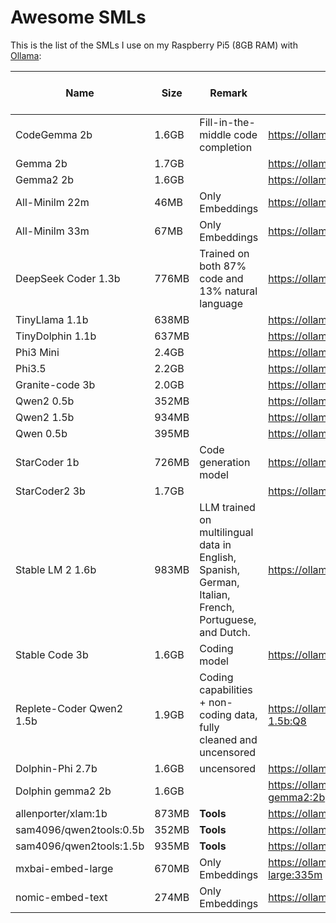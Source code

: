 # Awesome SMLs

This is the list of the SMLs I use on my Raspberry Pi5 (8GB RAM) with [Ollama](https://ollama.com/):

| Name | Size | Remark | URL | Good on Pi5 | Usable on Pi5 |
| --- | --- | --- | --- | --- | --- |
| CodeGemma 2b | 1.6GB | Fill-in-the-middle code completion | https://ollama.com/library/codegemma:2b |   | x |
| Gemma 2b | 1.7GB |   | https://ollama.com/library/gemma:2b |   | x |
| Gemma2 2b | 1.6GB |   | https://ollama.com/library/gemma2:2b |   | x |
| All-Minilm 22m | 46MB | Only Embeddings | https://ollama.com/library/all-minilm:22m | x | x |
| All-Minilm 33m | 67MB | Only Embeddings | https://ollama.com/library/all-minilm:33m | x | x |
| DeepSeek Coder 1.3b | 776MB | Trained on both 87% code and 13% natural language | https://ollama.com/library/deepseek-coder | x | x |
| TinyLlama 1.1b | 638MB |   | https://ollama.com/library/tinyllama | x | x |
| TinyDolphin 1.1b | 637MB |   | https://ollama.com/library/tinydolphin | x | x |
| Phi3 Mini | 2.4GB |   | https://ollama.com/library/phi3:mini |   | x |
| Phi3.5 | 2.2GB |   | https://ollama.com/library/phi3.5 |   | x |
| Granite-code 3b | 2.0GB |   | https://ollama.com/library/granite-code |   | x |
| Qwen2 0.5b | 352MB |   | https://ollama.com/library/qwen2:0.5b | x | x |
| Qwen2 1.5b | 934MB |   | https://ollama.com/library/qwen2:1.5b |   | x |
| Qwen 0.5b | 395MB |   | https://ollama.com/library/qwen:0.5b | x | x |
| StarCoder 1b | 726MB | Code generation model | https://ollama.com/library/starcoder:1b | x | x |
| StarCoder2 3b | 1.7GB |   | https://ollama.com/library/starcoder2:3b |   | x |
| Stable LM 2 1.6b | 983MB | LLM trained on multilingual data in English, Spanish, German, Italian, French, Portuguese, and Dutch. | https://ollama.com/library/stablelm2 | x | x |
| Stable Code 3b | 1.6GB | Coding model | https://ollama.com/library/stable-code:3b |   | x |
| Replete-Coder Qwen2 1.5b | 1.9GB | Coding capabilities + non-coding data, fully cleaned and uncensored | https://ollama.com/rouge/replete-coder-qwen2-1.5b:Q8 | x | x |
| Dolphin-Phi 2.7b | 1.6GB | uncensored | https://ollama.com/library/dolphin-phi:2.7b |   | x |
| Dolphin gemma2 2b | 1.6GB |   | https://ollama.com/CognitiveComputations/dolphin-gemma2:2b |   | x |
| allenporter/xlam:1b | 873MB | **Tools** | https://ollama.com/allenporter/xlam:1.b |   | x |
| sam4096/qwen2tools:0.5b | 352MB | **Tools** | https://ollama.com/sam4096/qwen2tools:0.5b | x | x |
| sam4096/qwen2tools:1.5b | 935MB | **Tools** | https://ollama.com/sam4096/qwen2tools:1.5b |   | x |
| mxbai-embed-large | 670MB | Only Embeddings | https://ollama.com/library/mxbai-embed-large:335m | x | x |
| nomic-embed-text | 274MB | Only Embeddings | https://ollama.com/library/nomic-embed-text:v1.5 | x | x |